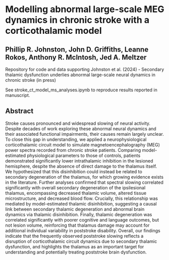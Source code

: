 # Modelling abnormal large-scale MEG dynamics in chronic stroke with a corticothalamic model 
## Phillip R. Johnston, John D. Griffiths, Leanne Rokos, Anthony R. McIntosh, Jed A. Meltzer

Repository for code and data supporting Johnston et al. (2024) - Secondary thalamic dysfunction underlies abnormal large-scale neural dynamics in chronic stroke (in press)

See stroke_ct_model_ms_analyses.ipynb to reproduce results reported in manuscript. 

## Abstract
Stroke causes pronounced and widespread slowing of neural activity. Despite decades
of work exploring these abnormal neural dynamics and their associated functional
impairments, their causes remain largely unclear. To close this gap in understanding,
we applied a neurophysiological corticothalamic circuit model to simulate magnetoencephalography
(MEG) power spectra recorded from chronic stroke patients.
Comparing model-estimated
physiological parameters to those of controls, patients
demonstrated significantly lower intrathalamic inhibition in the lesioned hemisphere,
despite the absence of direct damage to the thalamus itself. We hypothesized that
this disinhibition could instead be related to secondary degeneration of the thalamus,
for which growing evidence exists in the literature. Further analyses confirmed
that spectral slowing correlated significantly with overall secondary degeneration of
the ipsilesional thalamus, encompassing decreased thalamic volume, altered tissue
microstructure, and decreased blood flow. Crucially, this relationship was mediated
by model-estimated
thalamic disinhibition, suggesting a causal link between secondary
thalamic degeneration and abnormal brain dynamics via thalamic disinhibition.
Finally, thalamic degeneration was correlated significantly with poorer cognitive and
language outcomes, but not lesion volume, reinforcing that thalamus damage may
account for additional individual variability in poststroke disability. Overall, our findings
indicate that the frequently observed poststroke slowing reflects a disruption of
corticothalamic circuit dynamics due to secondary thalamic dysfunction, and highlights
the thalamus as an important target for understanding and potentially treating
poststroke brain dysfunction.

